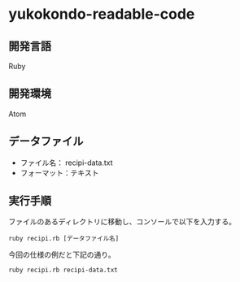 # yukokondo-readable-code

## 開発言語
Ruby

## 開発環境
Atom

## データファイル

* ファイル名： recipi-data.txt
* フォーマット：テキスト

## 実行手順

ファイルのあるディレクトリに移動し、コンソールで以下を入力する。
```
ruby recipi.rb [データファイル名]
```

今回の仕様の例だと下記の通り。
```
ruby recipi.rb recipi-data.txt
```
